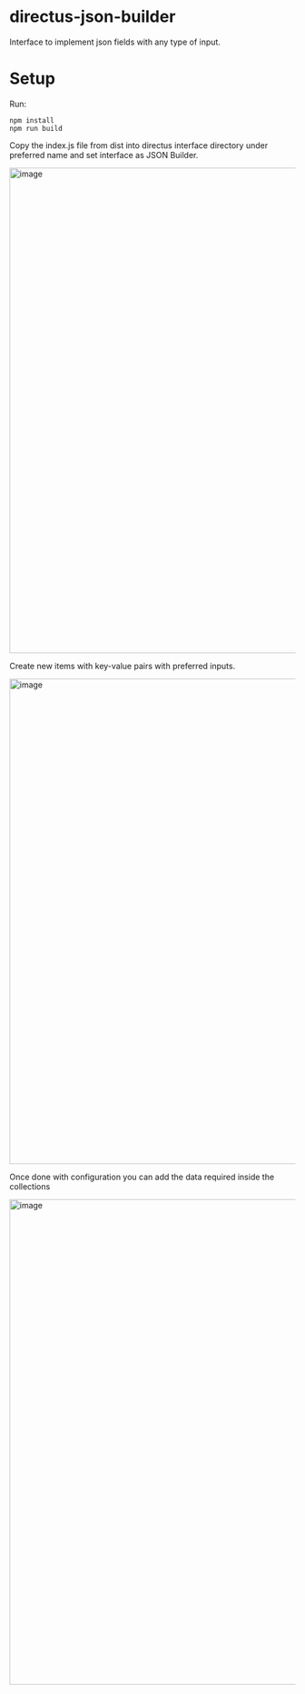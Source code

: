 # directus-json-builder
Interface to implement json fields with any type of input.


# Setup

Run: 

```
npm install
npm run build
```

Copy the index.js file from dist into directus interface directory under preferred name and set interface as JSON Builder.

<img width="854" alt="image" src="https://user-images.githubusercontent.com/56676964/219793609-496fd822-a6b5-488e-a695-14530b011364.png">

Create new items with key-value pairs with preferred inputs.

<img width="854" alt="image" src="https://user-images.githubusercontent.com/56676964/219793766-fef045d1-e57e-4c81-b5fe-90b30de6f177.png">


Once done with configuration you can add the data required inside the collections

<img width="854" alt="image" src="https://user-images.githubusercontent.com/56676964/219793944-0bac2036-95a0-4291-8465-95a90960b334.png">

